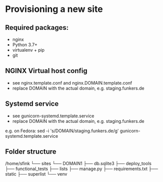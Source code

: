 Provisioning a new site
=======================

## Required packages:

 * nginx
 * Python 3.7+
 * virtualenv + pip
 * git

## NGINX Virtual host config

 * see nginx.template.conf and nginx.DOMAIN.template.conf
 * replace DOMAIN with the actual domain, e.g. staging.funkers.de

## Systemd service

 * see gunicorn-systemd.template.service
 * replace DOMAIN with the actual domain, e.g. staging.funkers.de

 e.g. on Fedora:
	sed -i 's/DOMAIN/staging.funkers.de/g' gunicorn-systemd.template.service

## Folder structure

/home/sfink
└── sites
    └── DOMAIN1
        ├── db.sqlite3
        ├── deploy_tools
        ├── functional_tests
        ├── lists
        ├── manage.py
        ├── requirements.txt
        ├── static
        ├── superlist
        └── venv

